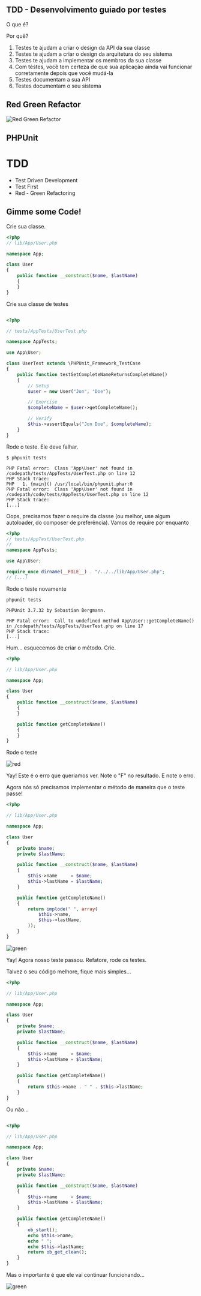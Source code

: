 TDD - Desenvolvimento guiado por testes
--------------------------------------------------------------------------------

O que é?

Por quê?

1. Testes te ajudam a criar o design da API da sua classe
2. Testes te ajudam a criar o design da arquitetura do seu sistema
3. Testes te ajudam a implementar os membros da sua classe
4. Com testes, você tem certeza de que sua aplicação ainda vai funcionar corretamente depois que você mudá-la
5. Testes documentam a sua API
6. Testes documentam o seu sistema

Red Green Refactor
--------------------------------------------------------------------------------
![Red Green Refactor](img/rgr.png)

PHPUnit
--------------------------------------------------------------------------------

# TDD

- Test Driven Development
- Test First
- Red - Green Refactoring

Gimme some Code!
-------------------------------------------------------------------------------

Crie sua classe.

```php
<?php
// lib/App/User.php

namespace App;

class User
{
    public function __construct($name, $lastName)
    {
    }
}
```
Crie sua classe de testes

```php

<?php

// tests/AppTests/UserTest.php

namespace AppTests;

use App\User;

class UserTest extends \PHPUnit_Framework_TestCase
{
    public function testGetCompleteNameReturnsCompleteName()
    {
        // Setup
        $user = new User("Jon", "Doe");

        // Exercise
        $completeName = $user->getCompleteName();

        // Verify
        $this->assertEquals("Jon Doe", $completeName);
    }
}
```

Rode o teste. Ele deve falhar.

    $ phpunit tests

    PHP Fatal error:  Class 'App\User' not found in /codepath/tests/AppTests/UserTest.php on line 12
    PHP Stack trace:
    PHP   1. {main}() /usr/local/bin/phpunit.phar:0
    PHP Fatal error:  Class 'App\User' not found in /codepath/code/tests/AppTests/UserTest.php on line 12
    PHP Stack trace:
    [...]

Oops, precisamos fazer o require da classe (ou melhor, use algum autoloader, do composer de preferência). Vamos de require por enquanto

```php
<?php
// tests/AppTest/UserTest.php
//
namespace AppTests;

use App\User;

require_once dirname(__FILE__) . "/../../lib/App/User.php";
// [...]
```

Rode o teste novamente

    phpunit tests

    PHPUnit 3.7.32 by Sebastian Bergmann.

    PHP Fatal error:  Call to undefined method App\User::getCompleteName() in /codepath/tests/AppTests/UserTest.php on line 17
    PHP Stack trace:
    [...]

Hum... esquecemos de criar o método. Crie.



```php
<?php

// lib/App/User.php

namespace App;

class User
{
    public function __construct($name, $lastName)
    {
    }

    public function getCompleteName()
    {
    }
}
```

Rode o teste

![red](img/red.png)

Yay! Este é o erro que queriamos ver. Note o "F" no resultado. E note o erro.

Agora nós só precisamos implementar o método de maneira que o teste passe!

```php
<?php

// lib/App/User.php

namespace App;

class User
{
    private $name;
    private $lastName;

    public function __construct($name, $lastName)
    {
        $this->name     = $name;
        $this->lastName = $lastName;
    }

    public function getCompleteName()
    {
        return implode(" ", array(
            $this->name,
            $this->lastName,
        ));
    }
}
```


![green](img/green.png)

Yay! Agora nosso teste passou. Refatore, rode os testes.

Talvez o seu código melhore, fique mais simples...

```php
<?php

// lib/App/User.php

namespace App;

class User
{
    private $name;
    private $lastName;

    public function __construct($name, $lastName)
    {
        $this->name     = $name;
        $this->lastName = $lastName;
    }

    public function getCompleteName()
    {
        return $this->name . " " . $this->lastName;
    }
}
```

Ou não...

```php

<?php

// lib/App/User.php

namespace App;

class User
{
    private $name;
    private $lastName;

    public function __construct($name, $lastName)
    {
        $this->name     = $name;
        $this->lastName = $lastName;
    }

    public function getCompleteName()
    {
        ob_start();
        echo $this->name;
        echo " ";
        echo $this->lastName;
        return ob_get_clean();
    }
}
```

Mas o importante é que ele vai continuar funcionando...

![green](img/green.png)
